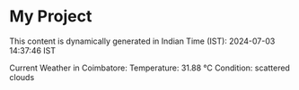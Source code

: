 # My Project

This content is dynamically generated in Indian Time (IST): 2024-07-03 14:37:46 IST


Current Weather in Coimbatore:
Temperature: 31.88 °C
Condition: scattered clouds
